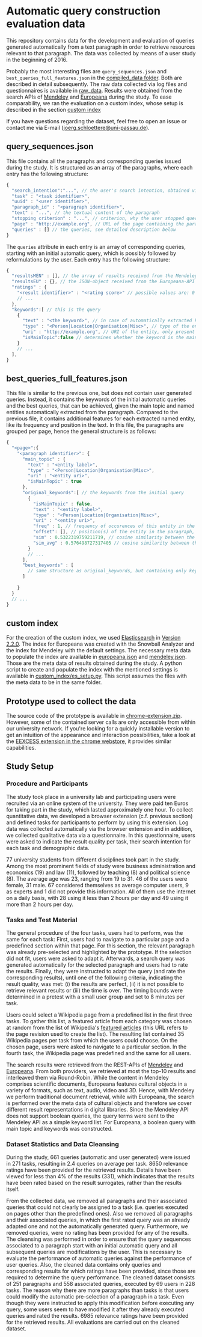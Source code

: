 # Automatic query construction evaluation data

This repository contains data for the development and evaluation of queries generated automatically from a text paragraph in order to retrieve resources relevant to that paragraph. The data was collected by means of a user study in the beginning of 2016. 

Probably the most interesting files are `query_sequences.json` and `best_queries_full_features.json` in the [compiled_data  folder](compiled_data). Both are described in detail subsequently. The raw data collected via log files and questionnaires is available in [raw_data](raw_data). Results were obtained from the search APIs of [Mendeley](http://mendeley.com) and [Europeana](http://europeana.eu) during the study. To ease comparability, we ran the evaluation on a custom index, whose setup is described in the section [custom index](#custom-index)

If you have questions regarding the dataset, feel free to open an issue or contact me via E-mail (joerg.schloettere@uni-passau.de).

## query_sequences.json
This file contains all the paragraphs and corresponding queries issued during the study. It is structured as an array of the paragraphs, where each entry has the following structure:
```javascript
{
  "search_intention":"...", // the user's search intention, obtained via questionnaire
  "task" : "<task identifier>",
  "uuid" : "<user identifier>",
  "paragraph_id" : "<paragraph identifier>",
  "text" : "...", // the textual content of the paragraph
  "stopping criterion" : "...", // criterion, why the user stopped query reformulation, one of "perfect results", "no results" or "timeout"
  "page" : "http://example.org", // URL of the page containing the paragraph
  "queries" : [] // the queries, see detailed description below
}
```
The `queries` attribute in each entry is an array of corresponding queries, starting with an initial automatic query, which is possibly followed by reformulations by the user. Each entry has the following structure:
```javascript
{
  "resultsMEN" : [], // the array of results received from the Mendeley-API in response to the query
  "resultsEU" : {}, // the JSON-object received from the Europeana-API in response to the query
  "ratings" : {
    "<result identifier>" : "<rating score>" // possible values are: 0 (not relevant), 1 (cannot judge), 2 (relevant), 3 (perfect match)
    // ...
  },
  "keywords":[ // this is the query
    {
      "text" : "<the keyword>", // in case of automatically extracted keywords, represented by named entities, this is the label of the entity
      "type" : "<Person|Location|Organisation|Misc>", // type of the entity, only present if keyword is an automatically extracted entity
      "uri" : "http://example.org", // URI of the entity, only present if keyword is an automatically extracted entity
      "isMainTopic":false // determines whether the keyword is the main topic of the corresponding paragraph, either false or true
    }
    // ...
  ], 
}
```


## best_queries_full_features.json
This file is similar to the previous one, but does not contain user generated queries. Instead, it contains the keywords of the initial automatic queries and the best queries, that can be achieved, given the main topic and named entities automatically extracted from the paragraph. Compared to the previous file, it contains additional features for each extracted named entity, like its frequency and position in the text. In this file, the paragraphs are grouped per page, hence the general structure is as follows:
```javascript
{
  "<page>":{
    "<paragraph identifier>": {
      "main_topic" : {
        "text" : "<entity label>",
        "type" : "<Person|Location|Organisation|Misc>",
        "uri" : "<entity uri>",
        "isMainTopic" : true
      },
      "original_keywords":[ // the keywords from the initial query
        {
          "isMainTopic" : false,
          "text" : "<entity label>",
          "type" : "<Person|Location|Organisation|Misc>",
          "uri" : "<entity uri>",
          "freq" : 1, // frequency of occurences of this entity in the paragraph text
          "offset": [], // position(s) of the entity in the paragraph, normalized by paragraph length in terms of characters. The size of the array is equal to the maximum frequency of the keywords in original_keywords. If an entity occurs less often in the paragraph, the remaining entries are set to -1
          "sim" : 0.5322319759211719, // cosine similarity between the Doc2Vec representation of the entity and the Doc2Vec representation of the main topic in the range of 0 to 1
          "sim_avg" : 0.576498727317405 // cosine similarity between the Doc2Vec representation of the entity and the average Doc2Vec representation of the remaining entities in the range of 0 to 1
        }
        // ...
      ],
      "best_keywords" : [
        // same structure as original_keywords, but containing only keywords that form the optimal query
      ]
      
    }
  }
  // ...
}
```

## custom index
For the creation of the custom index, we used [Elasticsearch](https://www.elastic.co/products/elasticsearch) in [Version 2.2.0](https://www.elastic.co/downloads/past-releases/elasticsearch-2-2-0). The index for Europeana was created with the Snowball Analyzer and the index for Mendeley with the default settings. The necessary meta data to populate the index are available in [europeana.json](custom_index/europeana.json) and [mendeley.json](custom_index/mendeley.json). Those are the meta data of results obtained during the study. A python script to create and populate the index with the mentioned settings is available in [custom_index/es_setup.py](custom_index/es_setup.py). This script assumes the files with the meta data to be in the same folder.

## Prototype used to collect the data
The source code of the prototype is available in [chrome-extension.zip](chrome-extension.zip). However, some of the contained server calls are only accessible from within our university network. If you're looking for a quickly installable version to get an intuition of the appearance and interaction possibilities, take a look at the [EEXCESS extension in the chrome webstore](https://chrome.google.com/webstore/detail/eexcess/mnicfonfoiffhekefgjlaihcpnbchdbc), it provides similar capabilities.

## Study Setup
### Procedure and Participants
The study took place in a university lab and participating users were recruited via an online system of the university. 
They were paid ten Euros for taking part in the study, which lasted approximately one hour. 
To collect quantitative data, we developed a browser extension (c.f. previous section) and defined tasks for participants to perform by using this extension. 
Log data was collected automatically via the browser extension and in addition, we collected qualitative data via a questionnaire.
In this questionnaire, users were asked to indicate the result quality per task, their search intention for each task and demographic data. 

77 university students from different disciplines took part in the study.
Among the most prominent fields of study were business administration and economics (19) and law (11), followed by teaching (8) and political science (8).
The average age was 23, ranging from 19 to 31. 46 of the users were female, 31 male. 
67 considered themselves as average computer users, 9 as experts and 1 did not provide this information. All of them use the internet on a daily basis, with 28 using it less than 2 hours per day and 49 using it more than 2 hours per day.

### Tasks and Test Material
The general procedure of the four tasks, users had to perform, was the same for each task: First, users had to navigate to a particular page and a predefined section within that page. 
For this section, the relevant paragraph was already pre-selected and highlighted by the prototype. If the selection did not fit, users were asked to adapt it.
Afterwards, a search query was generated automatically for the selected paragraph  and users had to rate the results. 
Finally, they were instructed to adapt the query (and rate the corresponding results), until one of the following criteria, indicating the result quality, was met: (i) the results are perfect, (ii) it is not possible to retrieve relevant results or (iii) the time is over. The timing bounds were determined in a pretest with a small user group and set to 8 minutes per task. 

Users could select a Wikipedia page from a predefined list in the first three tasks. To gather this list, a featured article from each category was chosen at random from the list of Wikipedia's [featured articles](https://en.wikipedia.org/w/index.php?title=Wikipedia:Featured_articles&oldid=699545245) (this URL refers to the page revision used to create the list). 
The resulting list contained 35 Wikipedia pages per task from which the users could choose. On the chosen page, users were asked to navigate to a particular section.
In the fourth task, the Wikipedia page was predefined and the same for all users.

The search results were retrieved from the REST-APIs of [Mendeley](http://dev.mendeley.com) and [Europeana](http://labs.europeana.eu/api). From both providers, we retrieved at most the top-10 results and interleaved them via Round-Robin. While the content in Mendeley comprises scientific documents, Europeana features cultural objects in a variety of formats, such as text, audio, video and 3D. 
Hence, with Mendeley we perform traditional document retrieval, while with Europeana, the search is performed over the meta data of cultural objects and therefore we cover different result representations in digital libraries.
Since the Mendeley API does not support boolean queries, the query terms were sent to the Mendeley API as a simple keyword list. 
For Europeana, a boolean query with main topic and keywords was constructed.

### Dataset Statistics and Data Cleansing
During the study, 661 queries (automatic and user generated) were issued in 271 tasks, resulting in 2.4 queries on average per task. 
8650 relevance ratings have been provided for the retrieved results. 
Details have been viewed for less than 4\% of the results (331), which indicates that the results have been rated based on the result surrogates, rather than the results itself. 

From the collected data, we removed all paragraphs and their associated queries that could not clearly be assigned to a task (i.e. queries executed on pages other than the predefined ones). 
Also we removed all paragraphs and their associated queries, in which the first rated query was an already adapted one and not the automatically generated query. Furthermore, we removed queries, were no rating has been provided for any of the results. 
The cleansing was performed in order to ensure that the query sequences associated to a paragraph start with an initial automatic query and all subsequent queries are modifications by the user. This is necessary to evaluate the performance of automatic queries against the performance of user queries. Also, the cleaned data contains only queries and corresponding results for which ratings have been provided, since those are required to determine the query performance.
The cleaned dataset consists of 251 paragraphs and 558 associated queries, executed by 69 users in 228 tasks. 
The reason why there are more paragraphs than tasks is that users could modify the automatic pre-selection of a paragraph in a task. 
Even though they were instructed to apply this modification before executing any query, some users seem to have modified it after they already executed queries and rated the results. 
6985 relevance ratings have been provided for the retrieved results.
All evaluations are carried out on the cleaned dataset.
